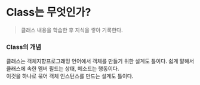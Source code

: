 # Class는 무엇인가? 
> 클래스 내용을 학습한 후 지식을 쌓아 기록한다.

### Class의 개념
<p>
  클래스는 객체지향프로그래밍 언어에서 객체를 만들기 위한 설계도 틀이다. 쉽게 말해서 클래스에 속한 멤버 필드는 상태, 메소드는 행동이다. <br>
  이것을 하나로 묶어 객체 인스턴스를 만드는 설계도 틀이다.   
</p>
